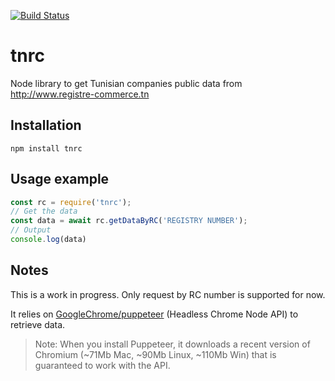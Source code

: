 [![Build Status](https://travis-ci.org/tarekdj/tnrc.svg?branch=master)](https://travis-ci.org/tarekdj/tnrc)

# tnrc
Node library to get Tunisian companies public data from http://www.registre-commerce.tn

## Installation
```
npm install tnrc
```
## Usage example
```javascript
const rc = require('tnrc');
// Get the data
const data = await rc.getDataByRC('REGISTRY NUMBER');
// Output
console.log(data)
```

## Notes
This is a work in progress. Only request by RC number is supported for now.

It relies on [GoogleChrome/puppeteer](https://github.com/GoogleChrome/puppeteer) (Headless Chrome Node API) to retrieve data.

> Note: When you install Puppeteer, it downloads a recent version of Chromium (~71Mb Mac, ~90Mb Linux, ~110Mb Win) that is guaranteed to work with the API.
